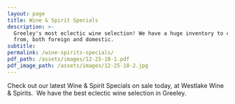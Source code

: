 ```yaml
---
layout: page
title: Wine & Spirit Specials
description: >-
  Greeley's most eclectic wine selection! We have a huge inventory to choose
  from, both foreign and domestic.
subtitle:
permalink: /wine-spirits-specials/
pdf_path: /assets/images/12-25-18-1.pdf
pdf_image_path: /assets/images/12-25-18-2.jpg
---
```


Check out our latest Wine & Spirit Specials on sale today, at Westlake Wine & Spirits.  We have the best eclectic wine selection in Greeley.